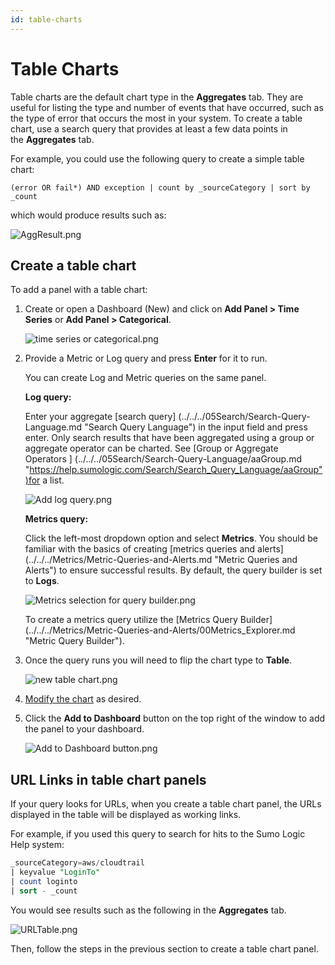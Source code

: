 ```yaml
---
id: table-charts
---
```


# Table Charts

Table charts are the default chart type in the **Aggregates** tab. They are useful for listing the type and number of events that have occurred, such as the type of error that occurs the most in your system. To create a table chart, use a search query that provides at least a few data points in the **Aggregates** tab.

For example, you could use the following query to create a simple table chart:

`(error OR fail*) AND exception | count by _sourceCategory | sort by _count`

which would produce results such as:

![AggResult.png](/img/dashboards-new/panels/table-charts/AggResult.png)

## Create a table chart 

To add a panel with a table chart:

1.  Create or open a Dashboard (New) and click on **Add Panel \> Time Series** or **Add Panel \> Categorical**.   

    ![time series or categorical.png](/img/dashboards-new/panels/table-charts/time-series-or-categorical.png)

2.  Provide a Metric or Log query and press **Enter** for it to run.

    You can create Log and Metric queries on the same panel.

    **Log query:**

    Enter your aggregate [search query] (../../../05Search/Search-Query-Language.md "Search Query Language") in the input field and press enter. Only search results that have been aggregated using a group or aggregate operator can be charted. See [Group or Aggregate Operators ] (../../../05Search/Search-Query-Language/aaGroup.md "https://help.sumologic.com/Search/Search_Query_Language/aaGroup")for a list.

    ![Add log query.png](/img/dashboards-new/create-dashboard-new/Add-log-query.png)

    **Metrics query:**

    Click the left-most dropdown option and select **Metrics**. You should be familiar with the basics of creating [metrics queries and alerts] (../../../Metrics/Metric-Queries-and-Alerts.md "Metric Queries and Alerts") to ensure successful results. By default, the query builder is set
    to **Logs**.

    ![Metrics selection for query builder.png](/img/dashboards-new/create-dashboard-new/Add-log-query.png)

    To create a metrics query utilize the [Metrics Query Builder] (../../../Metrics/Metric-Queries-and-Alerts/00Metrics_Explorer.md "Metric Query Builder").

3.  Once the query runs you will need to flip the chart type to **Table**.

    ![new table chart.png](/img/dashboards-new/panels/table-charts/new-table-chart.png)

4.  [Modify the chart](modify-chart.md) as desired.

5.  Click the **Add to Dashboard** button on the top right of the window to add the panel to your dashboard.

    ![Add to Dashboard button.png](/img/dashboards-new/create-dashboard-new/Add-to-Dashboard-button.png)

## URL Links in table chart panels

If your query looks for URLs, when you create a table chart panel, the URLs displayed in the table will be displayed as working links.

For example, if you used this query to search for hits to the Sumo Logic Help system:

```sql
_sourceCategory=aws/cloudtrail  
| keyvalue "LoginTo"  
| count loginto 
| sort - _count
```

You would see results such as the following in the **Aggregates** tab.

![URLTable.png](/img/dashboards-new/panels/table-charts/URLTable.png)

Then, follow the steps in the previous section to create a table chart panel.
